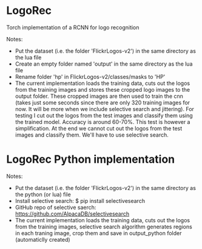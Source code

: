 # LogoRec

Torch implementation of a RCNN for logo recognition

Notes:
- Put the dataset (i.e. the folder 'FlickrLogos-v2') in the same directory as the lua file
- Create an empty folder named 'output' in the same directory as the lua file
- Rename folder 'hp' in FlickrLogos-v2/classes/masks to 'HP'
- The current implementation loads the training data, cuts out the logos from the training images and stores these cropped logo images to the output folder. These cropped images are then used to train the cnn (takes just some seconds since there are only 320 training images for now. It will be more when we include selective search and jittering). For testing I cut out the logos from the test images and classify them using the trained model. Accuracy is around 60-70%. This test is however a simplification. At the end we cannot cut out the logos from the test images and classify them. We'll have to use selective search.



# LogoRec Python implementation

Notes: 
- Put the dataset (i.e. the folder 'FlickrLogos-v2') in the same directory as the python (or lua) file
- Install selective search:
	$ pip install selectivesearch
- GitHub repo of selective saerch: https://github.com/AlpacaDB/selectivesearch
- The current implementation loads the training data, cuts out the logos from the 
training images, selective search algorithm generates regions in each traning image, crop them and save in output_python folder (automaticlly created)

